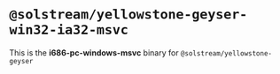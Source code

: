 # `@solstream/yellowstone-geyser-win32-ia32-msvc`

This is the **i686-pc-windows-msvc** binary for `@solstream/yellowstone-geyser`
